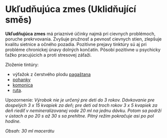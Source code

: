Ukľudňujúca zmes (Uklidňující směs)
===================================

**Ukľudňujúca zmes** má priaznivé účinky najmä pri cievnych problémoch, poruche
prekrvovania. Zvyšuje pružnosť a pevnosť cievnych stien, zlepšuje kvalitu
sietnice a očného pozadia. Pozitívne prejavy tinktúry sú aj pri probléme
chronickej únavy dolných končatín. Pôsobí pozitívne u psychicky ťažko
pracujúcich a proti stresovej záťaži.

Zloženie tintúry:

* výťažok z čerstvého plodu [pagaštana](/sip/bylinky/pagastan-konsky)
* [pohanky](/sip/bylinky/pohanka-jedla)
* [komonica](/sip/bylinky/komonica-lekarska)
* [ruta](/sip/bylinky/ruta-vonava).

Upozornenie: *Výrobok nie je určený pre deti do 3 rokov. Dávkovanie pre
dospelých 3 x 15 kvapiek za deň; pre deti od troch rokov 3 x 5 kvapiek za deň
riediť v nemineralizovanej vode 20 ml na jednu dávku. Potom sa podrží v ústach a
po 20 s až 30 s sa prehltne. Pitný režim pokračuje asi po pol hodine.*

*Obsah: 30 ml macerátu*

